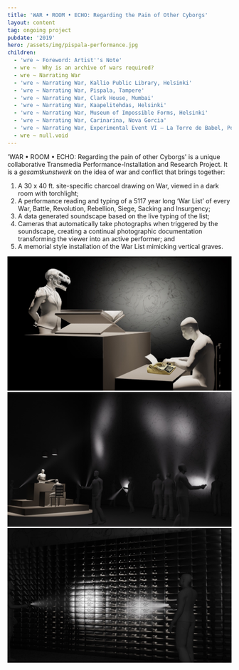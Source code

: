 ```yaml
---
title: 'WAR • ROOM • ECHO: Regarding the Pain of Other Cyborgs'
layout: content
tag: ongoing project
pubdate: '2019'
hero: /assets/img/pispala-performance.jpg
children:
  - 'wre ~ Foreword: Artist''s Note'
  - wre ~  Why is an archive of wars required?
  - wre ~ Narrating War
  - 'wre ~ Narrating War, Kallio Public Library, Helsinki'
  - 'wre ~ Narrating War, Pispala, Tampere'
  - 'wre ~ Narrating War, Clark House, Mumbai'
  - 'wre ~ Narrating War, Kaapelitehdas, Helsinki'
  - 'wre ~ Narrating War, Museum of Impossible Forms, Helsinki'
  - 'wre ~ Narrating War, Carinarina, Nova Gorcia'
  - 'wre ~ Narrating War, Experimental Event VI – La Torre de Babel, Pori'
  - wre ~ null.void
---
```

'WAR • ROOM • ECHO: Regarding the pain of other Cyborgs' is a unique collaborative Transmedia Performance-Installation and Research Project. It is a _gesamtkunstwerk_ on the idea of war and conflict that brings together:

1. A 30 x 40 ft. site-specific charcoal drawing on War, viewed in a dark room with torchlight;
2. A performance reading and typing of a 5117 year long ‘War List’ of every War, Battle, Revolution, Rebellion, Siege, Sacking and Insurgency;
3. A data generated soundscape based on the live typing of the list;
4. Cameras that automatically take photographs when triggered by the soundscape, creating a continual photographic documentation transforming the viewer into an active performer; and
5. A memorial style installation of the War List mimicking vertical graves.

![1. Simulated installation view](/assets/img/ali-akbar-mehta_simulated-view-of-performance_wre-proposal.jpg)
![2. Simulated Installation View](/assets/img/ali-akbar-mehta_simulated-view-of-installation_wre-proposal.jpg)
![3. Simulated view of memorial wall mimicking vertical graves](/assets/img/ali-akbar-mehta_simulated-view-of-memorial-wall_wre-proposal.jpg)

